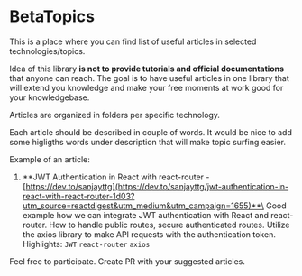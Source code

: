 # BetaTopics
This is a place where you can find list of useful articles in selected technologies/topics.

Idea of this library **is not to provide tutorials and official documentations** that anyone can reach.
The goal is to have useful articles in one library that will extend you knowledge and make your free moments at work good for your knowledgebase.

Articles are organized in folders per specific technology. 

Each article should be described in couple of words. It would be nice to add some higligths 
words under description that will make topic surfing easier.

Example of an article:

1. **JWT Authentication in React with react-router - [https://dev.to/sanjayttg](https://dev.to/sanjayttg/jwt-authentication-in-react-with-react-router-1d03?utm_source=reactdigest&utm_medium&utm_campaign=1655)**\
   Good example how we can integrate JWT authentication with React and react-router. How to handle public routes, secure authenticated routes.
   Utilize the axios library to make API requests with the authentication token.\
   Highlights: `JWT` `react-router` `axios`

Feel free to participate. Create PR with your suggested articles.

